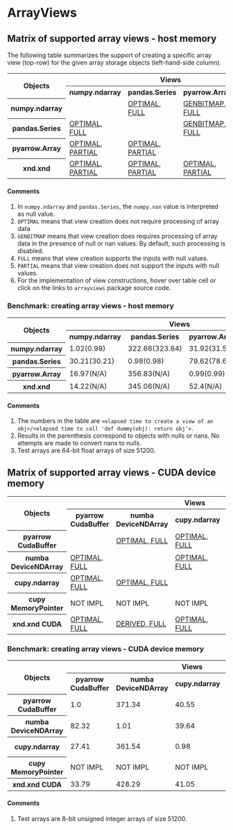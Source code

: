 # ArrayViews

## Matrix of supported array views - host memory

The following table summarizes the support of creating a specific array
view (top-row) for the given array storage
objects (left-hand-side column). 

<!--START arrayviews-support_kernel TABLE-->
<table style="width:100%">
<tr><th rowspan=2>Objects</th><th colspan="4">Views</th></tr>
<tr><th>numpy.ndarray</th><th>pandas.Series</th><th>pyarrow.Array</th><th>xnd.xnd</th></tr>
<tr><th>numpy.ndarray</th><td></td><td><a href=https://github.com/plures/arrayviews/blob/master/arrayviews/numpy_ndarray_as.py#L40 title="def pandas_series(arr, nan_to_null=False):
    import pandas as pd
    return pd.Series(arr, copy=False)
">OPTIMAL, FULL</a></td><td><a href=https://github.com/plures/arrayviews/blob/master/arrayviews/numpy_ndarray_as.py#L17 title="def pyarrow_array(arr, nan_to_null=False):
    import numpy as np
    import pyarrow as pa
    if nan_to_null and issubclass(arr.dtype.type,
                                  (np.floating, np.complexfloating)):
        isnan = np.isnan(arr)
        if isnan.any():
            pa_nul = pa.py_buffer(get_bitmap(isnan))
            return pa.Array.from_buffers(pa.from_numpy_dtype(arr.dtype),
                                         arr.size,
                                         [pa_nul, pa.py_buffer(arr)])
    return pa.Array.from_buffers(pa.from_numpy_dtype(arr.dtype),
                                 arr.size,
                                 [None, pa.py_buffer(arr)])
">GENBITMAP, FULL</a></td><td><a href=https://github.com/plures/arrayviews/blob/master/arrayviews/numpy_ndarray_as.py#L47 title="def xnd_xnd(arr, nan_to_null=False):
    import numpy as np
    import xnd
    xd = xnd.xnd.from_buffer(arr)
    if nan_to_null and issubclass(arr.dtype.type,
                                  (np.floating, np.complexfloating)):
        isnan = np.isnan(arr)
        if isnan.any():
            raise NotImplementedError('xnd view of numpy ndarray with nans')
    return xd
">OPTIMAL, PARTIAL</a></td></tr>
<tr><th>pandas.Series</th><td><a href=https://github.com/plures/arrayviews/blob/master/arrayviews/pandas_series_as.py#L13 title="def numpy_ndarray(pd_ser, nan_to_null=False):
    return pd_ser.to_numpy()
">OPTIMAL, FULL</a></td><td></td><td><a href=https://github.com/plures/arrayviews/blob/master/arrayviews/pandas_series_as.py#L19 title="def pyarrow_array(pd_ser, nan_to_null=False):
    import numpy as np
    import pyarrow as pa
    if nan_to_null and issubclass(pd_ser.dtype.type,
                                  (np.floating, np.complexfloating)):
        isnan = pd_ser.isna()
        if isnan.any():
            pa_nul = pa.py_buffer(get_bitmap(isnan.to_numpy()))
            return pa.Array.from_buffers(pa.from_numpy_dtype(pd_ser.dtype),
                                         pd_ser.size,
                                         [pa_nul,
                                          pa.py_buffer(pd_ser.to_numpy())])
    return pa.Array.from_buffers(pa.from_numpy_dtype(pd_ser.dtype),
                                 pd_ser.size,
                                 [None, pa.py_buffer(pd_ser.to_numpy())])
">GENBITMAP, FULL</a></td><td><a href=https://github.com/plures/arrayviews/blob/master/arrayviews/pandas_series_as.py#L38 title="def xnd_xnd(pd_ser, nan_to_null=False):
    import numpy as np
    import xnd
    if nan_to_null and issubclass(pd_ser.dtype.type,
                                  (np.floating, np.complexfloating)):
        isnan = pd_ser.isna()
        if isnan.any():
            raise NotImplementedError('xnd view of pandas.Series with nans')
    return xnd.xnd.from_buffer(pd_ser.to_numpy())
">OPTIMAL, PARTIAL</a></td></tr>
<tr><th>pyarrow.Array</th><td><a href=https://github.com/plures/arrayviews/blob/master/arrayviews/pyarrow_array_as.py#L12 title="def numpy_ndarray(pa_arr):
    if pa_arr.null_count == 0:
        # TODO: would memoryview.cast approach be more efficient? see xnd_xnd.
        return pa_arr.to_numpy()
    pa_nul, pa_buf = pa_arr.buffers()
    raise NotImplementedError('numpy.ndarray view of pyarrow.Array with nulls')
">OPTIMAL, PARTIAL</a></td><td><a href=https://github.com/plures/arrayviews/blob/master/arrayviews/pyarrow_array_as.py#L22 title="def pandas_series(pa_arr):
    import pandas as pd
    if pa_arr.null_count == 0:
        return pd.Series(numpy_ndarray(pa_arr), copy=False)
    pa_nul, pa_buf = pa_arr.buffers()
    raise NotImplementedError('pandas.Series view of pyarrow.Array with nulls')
">OPTIMAL, PARTIAL</a></td><td></td><td><a href=https://github.com/plures/arrayviews/blob/master/arrayviews/pyarrow_array_as.py#L32 title="def xnd_xnd(pa_arr):
    import xnd
    if pa_arr.null_count == 0:
        import numpy as np
        pa_nul, pa_buf = pa_arr.buffers()
        dtype = np.dtype(pa_arr.type.to_pandas_dtype())
        return xnd.xnd.from_buffer(memoryview(pa_buf).cast(dtype.char,
                                                           (len(pa_arr),)))
    pa_nul, pa_buf = pa_arr.buffers()
    raise NotImplementedError('xnd view of pyarrow.Array with nulls')
">OPTIMAL, PARTIAL</a></td></tr>
<tr><th>xnd.xnd</th><td><a href=https://github.com/plures/arrayviews/blob/master/arrayviews/xnd_xnd_as.py#L18 title="def numpy_ndarray(xd_arr):
    import numpy as np
    if not xd_arr.dtype.isoptional():
        return np.array(xd_arr, copy=False)
    raise NotImplementedError(
        'numpy.ndarray view of xnd.xnd with optional values')
">OPTIMAL, PARTIAL</a></td><td><a href=https://github.com/plures/arrayviews/blob/master/arrayviews/xnd_xnd_as.py#L28 title="def pandas_series(xd_arr):
    import numpy as np
    import pandas as pd
    if not xd_arr.dtype.isoptional():
        return pd.Series(np.array(xd_arr, copy=False), copy=False)
    raise NotImplementedError(
        'pandas.Series view of xnd.xnd with optional values')
">OPTIMAL, PARTIAL</a></td><td><a href=https://github.com/plures/arrayviews/blob/master/arrayviews/xnd_xnd_as.py#L39 title="def pyarrow_array(xd_arr):
    import pyarrow as pa
    if not xd_arr.dtype.isoptional():
        pa_buf = pa.py_buffer(memoryview(xd_arr))
        return pa.Array.from_buffers(
            pa.from_numpy_dtype(str(xd_arr.dtype)),
            xd_arr.type.datasize//xd_arr.type.itemsize,
            [None, pa_buf])
    raise NotImplementedError(
        'pyarrow.Array view of xnd.xnd with optional values')
">OPTIMAL, PARTIAL</a></td><td></td></tr>
</table>
<!--END arrayviews-support_kernel TABLE-->

#### Comments

1. In `numpy.ndarray` and `pandas.Series`, the `numpy.nan` value is interpreted as null value.
2. `OPTIMAL` means that view creation does not require processing of array data
3. `GENBITMAP` means that view creation does requires processing of array data in the presence of null or nan values. By default, such processing is disabled.
4. `FULL` means that view creation supports the inputs with null values.
5. `PARTIAL` means that view creation does not support the inputs with null values.
6. For the implementation of view constructions, hover over table cell or click on the links to `arrayviews` package source code.

### Benchmark: creating array views - host memory

<!--START arrayviews-measure_kernel TABLE-->
<table style="width:100%">
<tr><th rowspan=2>Objects</th><th colspan="4">Views</th></tr>
<tr><th>numpy.ndarray</th><th>pandas.Series</th><th>pyarrow.Array</th><th>xnd.xnd</th></tr>
<tr><th>numpy.ndarray</th><td>1.02(0.98)</td><td>322.66(323.84)</td><td>31.92(31.54)</td><td>15.6(15.4)</td></tr>
<tr><th>pandas.Series</th><td>30.21(30.21)</td><td>0.98(0.98)</td><td>79.62(78.66)</td><td>47.42(47.95)</td></tr>
<tr><th>pyarrow.Array</th><td>16.97(N/A)</td><td>356.83(N/A)</td><td>0.99(0.99)</td><td>26.26(N/A)</td></tr>
<tr><th>xnd.xnd</th><td>14.22(N/A)</td><td>345.06(N/A)</td><td>52.4(N/A)</td><td>0.96(0.95)</td></tr>
</table>
<!--END arrayviews-measure_kernel TABLE-->

#### Comments

1. The numbers in the table are `<elapsed time to create a view of an obj>/<elapsed time to call 'def dummy(obj): return obj'>`.
2. Results in the parenthesis correspond to objects with nulls or nans. No attempts are made to convert nans to nulls. 
3. Test arrays are 64-bit float arrays of size 51200.

## Matrix of supported array views - CUDA device memory

<!--START arrayviews.cuda-support_kernel TABLE-->
<table style="width:100%">
<tr><th rowspan=2>Objects</th><th colspan="5">Views</th></tr>
<tr><th>pyarrow CudaBuffer</th><th>numba DeviceNDArray</th><th>cupy.ndarray</th><th>cupy MemoryPointer</th><th>xnd.xnd CUDA</th></tr>
<tr><th>pyarrow CudaBuffer</th><td></td><td><a href=https://github.com/plures/arrayviews/blob/master/arrayviews/cuda/pyarrow_cuda_buffer_as.py#L26 title="def numba_cuda_DeviceNDArray(cbuf):
    import numpy as np
    from numba.cuda.cudadrv.devicearray import DeviceNDArray
    dtype = np.dtype('uint8')
    return DeviceNDArray((cbuf.size,), (dtype.itemsize,), dtype,
                         gpu_data=cbuf.to_numba())
">OPTIMAL, FULL</a></td><td><a href=https://github.com/plures/arrayviews/blob/master/arrayviews/cuda/pyarrow_cuda_buffer_as.py#L45 title="def cupy_ndarray(cbuf):
    import cupy
    return cupy.ndarray(cbuf.size, dtype=cupy.uint8,
                        memptr=cupy_cuda_MemoryPointer(cbuf))
">OPTIMAL, FULL</a></td><td><a href=https://github.com/plures/arrayviews/blob/master/arrayviews/cuda/pyarrow_cuda_buffer_as.py#L36 title="def cupy_cuda_MemoryPointer(cbuf):
    import cupy
    addr = cbuf.context.get_device_address(cbuf.address)
    mem = cupy.cuda.UnownedMemory(addr, cbuf.size, cbuf)
    return cupy.cuda.MemoryPointer(mem, 0)
">OPTIMAL, FULL</a></td><td><a href=https://github.com/plures/arrayviews/blob/master/arrayviews/cuda/pyarrow_cuda_buffer_as.py#L53 title="def xnd_xnd_cuda(cbuf):
    import xnd
    import pyarrow as pa
    addr = cbuf.context.get_device_address(cbuf.address)
    # device = cbuf.context.device_number
    buf = pa.foreign_buffer(addr, cbuf.size, cbuf)
    return xnd.xnd.from_buffer(buf)
">OPTIMAL, FULL</a></td></tr>
<tr><th>numba DeviceNDArray</th><td><a href=https://github.com/plures/arrayviews/blob/master/arrayviews/cuda/numba_cuda_DeviceNDArray_as.py#L18 title="def pyarrow_cuda_buffer(nb_arr):
    import pyarrow.cuda as cuda
    ctx = cuda.Context()
    return ctx.buffer_from_object(nb_arr)
">OPTIMAL, FULL</a></td><td></td><td><a href=https://github.com/plures/arrayviews/blob/master/arrayviews/cuda/numba_cuda_DeviceNDArray_as.py#L36 title="def cupy_ndarray(nb_arr):
    import cupy
    return cupy.ndarray(nb_arr.shape, dtype=cupy.uint8,
                        strides=nb_arr.strides,
                        memptr=cupy_cuda_MemoryPointer(nb_arr))
">OPTIMAL, FULL</a></td><td><a href=https://github.com/plures/arrayviews/blob/master/arrayviews/cuda/numba_cuda_DeviceNDArray_as.py#L26 title="def cupy_cuda_MemoryPointer(nb_arr):
    import cupy
    addr = nb_arr.device_ctypes_pointer.value
    size = nb_arr.alloc_size
    mem = cupy.cuda.UnownedMemory(addr, size, nb_arr)
    return cupy.cuda.MemoryPointer(mem, 0)
">OPTIMAL, FULL</a></td><td><a href=https://github.com/plures/arrayviews/blob/master/arrayviews/cuda/numba_cuda_DeviceNDArray_as.py#L45 title="def xnd_xnd_cuda(nb_arr):
    cbuf = pyarrow_cuda_buffer(nb_arr)
    # DERIVED
    return pyarrow_cuda_buffer_as.xnd_xnd_cuda(cbuf)
">DERIVED, FULL</a></td></tr>
<tr><th>cupy.ndarray</th><td><a href=https://github.com/plures/arrayviews/blob/master/arrayviews/cuda/cupy_ndarray_as.py#L22 title="def pyarrow_cuda_buffer(cp_arr):
    import pyarrow.cuda as cuda
    ctx = cuda.Context(cp_arr.data.device.id)
    return ctx.foreign_buffer(cp_arr.data.ptr, cp_arr.nbytes)
">OPTIMAL, FULL</a></td><td><a href=https://github.com/plures/arrayviews/blob/master/arrayviews/cuda/cupy_ndarray_as.py#L15 title="def numba_cuda_DeviceNDArray(cp_arr):
    import numba.cuda as nb_cuda
    return nb_cuda.as_cuda_array(cp_arr)
">OPTIMAL, FULL</a></td><td></td><td><a href=https://github.com/plures/arrayviews/blob/master/arrayviews/cuda/cupy_ndarray_as.py#L30 title="def cupy_cuda_MemoryPointer(cp_arr):
    return cp_arr.data
">OPTIMAL, FULL</a></td><td>NOT IMPL</td></tr>
<tr><th>cupy MemoryPointer</th><td>NOT IMPL</td><td>NOT IMPL</td><td>NOT IMPL</td><td></td><td>NOT IMPL</td></tr>
<tr><th>xnd.xnd CUDA</th><td><a href=https://github.com/plures/arrayviews/blob/master/arrayviews/cuda/xnd_xnd_cuda_as.py#L18 title="def pyarrow_cuda_buffer(xd_arr):
    import pyarrow as pa
    import pyarrow.cuda as cuda
    buf = pa.py_buffer(memoryview(xd_arr))
    ctx = cuda.Context()
    return ctx.foreign_buffer(buf.address, buf.size)
">OPTIMAL, FULL</a></td><td><a href=https://github.com/plures/arrayviews/blob/master/arrayviews/cuda/xnd_xnd_cuda_as.py#L46 title="def numba_cuda_DeviceNDArray(xd_arr):
    cbuf = pyarrow_cuda_buffer(xd_arr)
    # DERIVED
    return pyarrow_cuda_buffer_as.numba_cuda_DeviceNDArray(cbuf)
">DERIVED, FULL</a></td><td><a href=https://github.com/plures/arrayviews/blob/master/arrayviews/cuda/xnd_xnd_cuda_as.py#L38 title="def cupy_ndarray(xd_arr):
    import cupy
    return cupy.ndarray(xd_arr.type.datasize, dtype=cupy.uint8,
                        memptr=cupy_cuda_MemoryPointer(xd_arr))
">OPTIMAL, FULL</a></td><td><a href=https://github.com/plures/arrayviews/blob/master/arrayviews/cuda/xnd_xnd_cuda_as.py#L28 title="def cupy_cuda_MemoryPointer(xd_arr):
    import cupy
    import pyarrow as pa
    buf = pa.py_buffer(memoryview(xd_arr))
    mem = cupy.cuda.UnownedMemory(buf.address, buf.size, xd_arr)
    return cupy.cuda.MemoryPointer(mem, 0)
">OPTIMAL, FULL</a></td><td></td></tr>
</table>
<!--END arrayviews.cuda-support_kernel TABLE-->

### Benchmark: creating array views - CUDA device memory

<!--START arrayviews.cuda-measure_kernel TABLE-->
<table style="width:100%">
<tr><th rowspan=2>Objects</th><th colspan="5">Views</th></tr>
<tr><th>pyarrow CudaBuffer</th><th>numba DeviceNDArray</th><th>cupy.ndarray</th><th>cupy MemoryPointer</th><th>xnd.xnd CUDA</th></tr>
<tr><th>pyarrow CudaBuffer</th><td>1.0</td><td>371.34</td><td>40.55</td><td>27.76</td><td>32.52</td></tr>
<tr><th>numba DeviceNDArray</th><td>82.32</td><td>1.01</td><td>39.64</td><td>23.62</td><td>128.18</td></tr>
<tr><th>cupy.ndarray</th><td>27.41</td><td>361.54</td><td>0.98</td><td>1.16</td><td>NOT IMPL</td></tr>
<tr><th>cupy MemoryPointer</th><td>NOT IMPL</td><td>NOT IMPL</td><td>NOT IMPL</td><td>0.98</td><td>NOT IMPL</td></tr>
<tr><th>xnd.xnd CUDA</th><td>33.79</td><td>428.29</td><td>41.05</td><td>26.1</td><td>1.01</td></tr>
</table>
<!--END arrayviews.cuda-measure_kernel TABLE-->

#### Comments

1. Test arrays are 8-bit unsigned integer arrays of size 51200.
